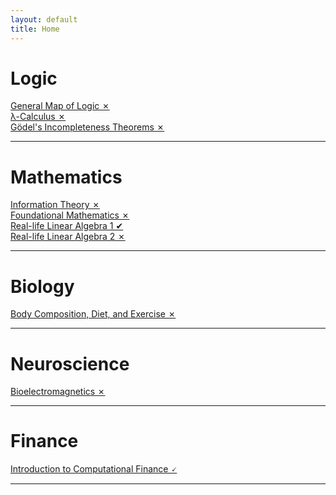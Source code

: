 ```yaml
---
layout: default
title: Home
---
```


# [](#header-1)Logic
[General Map of Logic ✗](real-life-linear-algebra/index)    
[λ-Calculus ✗](real-life-linear-algebra/index)    
[Gödel's Incompleteness Theorems ✗](real-life-linear-algebra/index)    
* * *

# [](#header-1)Mathematics
[Information Theory ✗](real-life-linear-algebra/index)    
[Foundational Mathematics ✗]()    
[Real-life Linear Algebra 1 ✔](real-life-linear-algebra/index)    
[Real-life Linear Algebra 2 ✗](real-life-linear-algebra/index)    
* * *

# [](#header-1)Biology
[Body Composition, Diet, and Exercise ✗]()
* * *

# [](#header-1)Neuroscience
[Bioelectromagnetics ✗]()    
* * *


# [](#header-1)Finance
[Introduction to Computational Finance 🗸](computational-finance/index)
* * *